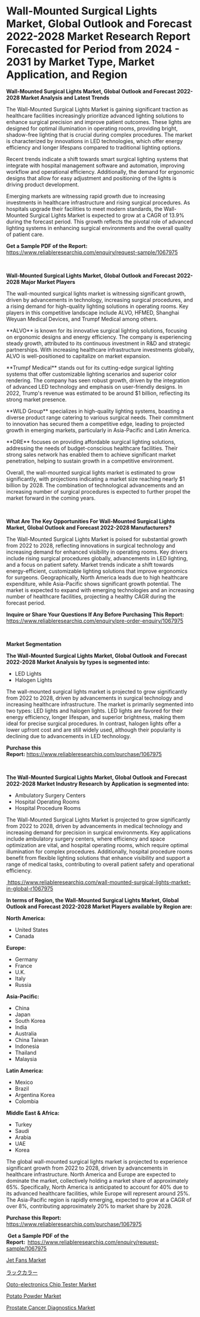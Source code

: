 <p><h1>Wall-Mounted Surgical Lights Market, Global Outlook and Forecast 2022-2028 Market Research Report Forecasted for Period from 2024 -  2031 by Market Type, Market Application, and Region</h1></p><p><strong>Wall-Mounted Surgical Lights Market, Global Outlook and Forecast 2022-2028 Market Analysis and Latest Trends</strong></p>
<p><p>The Wall-Mounted Surgical Lights Market is gaining significant traction as healthcare facilities increasingly prioritize advanced lighting solutions to enhance surgical precision and improve patient outcomes. These lights are designed for optimal illumination in operating rooms, providing bright, shadow-free lighting that is crucial during complex procedures. The market is characterized by innovations in LED technologies, which offer energy efficiency and longer lifespans compared to traditional lighting options.</p><p>Recent trends indicate a shift towards smart surgical lighting systems that integrate with hospital management software and automation, improving workflow and operational efficiency. Additionally, the demand for ergonomic designs that allow for easy adjustment and positioning of the lights is driving product development. </p><p>Emerging markets are witnessing rapid growth due to increasing investments in healthcare infrastructure and rising surgical procedures. As hospitals upgrade their facilities to meet modern standards, the Wall-Mounted Surgical Lights Market is expected to grow at a CAGR of 13.9% during the forecast period. This growth reflects the pivotal role of advanced lighting systems in enhancing surgical environments and the overall quality of patient care.</p></p>
<p><strong>Get a Sample PDF of the Report:&nbsp;</strong> <a href="https://www.reliableresearchiq.com/enquiry/request-sample/1067975">https://www.reliableresearchiq.com/enquiry/request-sample/1067975</a></p>
<p>&nbsp;</p>
<p><strong>Wall-Mounted Surgical Lights Market, Global Outlook and Forecast 2022-2028 Major Market Players</strong></p>
<p><p>The wall-mounted surgical lights market is witnessing significant growth, driven by advancements in technology, increasing surgical procedures, and a rising demand for high-quality lighting solutions in operating rooms. Key players in this competitive landscape include ALVO, HFMED, Shanghai Weyuan Medical Devices, and Trumpf Medical among others.</p><p>**ALVO** is known for its innovative surgical lighting solutions, focusing on ergonomic designs and energy efficiency. The company is experiencing steady growth, attributed to its continuous investment in R&D and strategic partnerships. With increasing healthcare infrastructure investments globally, ALVO is well-positioned to capitalize on market expansion.</p><p>**Trumpf Medical** stands out for its cutting-edge surgical lighting systems that offer customizable lighting scenarios and superior color rendering. The company has seen robust growth, driven by the integration of advanced LED technology and emphasis on user-friendly designs. In 2022, Trump's revenue was estimated to be around $1 billion, reflecting its strong market presence.</p><p>**WILD Group** specializes in high-quality lighting systems, boasting a diverse product range catering to various surgical needs. Their commitment to innovation has secured them a competitive edge, leading to projected growth in emerging markets, particularly in Asia-Pacific and Latin America.</p><p>**DRE** focuses on providing affordable surgical lighting solutions, addressing the needs of budget-conscious healthcare facilities. Their strong sales network has enabled them to achieve significant market penetration, helping to sustain growth in a competitive environment.</p><p>Overall, the wall-mounted surgical lights market is estimated to grow significantly, with projections indicating a market size reaching nearly $1 billion by 2028. The combination of technological advancements and an increasing number of surgical procedures is expected to further propel the market forward in the coming years.</p></p>
<p>&nbsp;</p>
<p><strong>What Are The Key Opportunities For Wall-Mounted Surgical Lights Market, Global Outlook and Forecast 2022-2028 Manufacturers?</strong></p>
<p><p>The Wall-Mounted Surgical Lights Market is poised for substantial growth from 2022 to 2028, reflecting innovations in surgical technology and increasing demand for enhanced visibility in operating rooms. Key drivers include rising surgical procedures globally, advancements in LED lighting, and a focus on patient safety. Market trends indicate a shift towards energy-efficient, customizable lighting solutions that improve ergonomics for surgeons. Geographically, North America leads due to high healthcare expenditure, while Asia-Pacific shows significant growth potential. The market is expected to expand with emerging technologies and an increasing number of healthcare facilities, projecting a healthy CAGR during the forecast period.</p></p>
<p><strong>Inquire or Share Your Questions If Any Before Purchasing This Report:</strong> <a href="https://www.reliableresearchiq.com/enquiry/pre-order-enquiry/1067975">https://www.reliableresearchiq.com/enquiry/pre-order-enquiry/1067975</a></p>
<p>&nbsp;</p>
<p><strong>Market Segmentation</strong></p>
<p><strong>The Wall-Mounted Surgical Lights Market, Global Outlook and Forecast 2022-2028 Market Analysis by types is segmented into:</strong></p>
<p><ul><li>LED Lights</li><li>Halogen Lights</li></ul></p>
<p><p>The wall-mounted surgical lights market is projected to grow significantly from 2022 to 2028, driven by advancements in surgical technology and increasing healthcare infrastructure. The market is primarily segmented into two types: LED lights and halogen lights. LED lights are favored for their energy efficiency, longer lifespan, and superior brightness, making them ideal for precise surgical procedures. In contrast, halogen lights offer a lower upfront cost and are still widely used, although their popularity is declining due to advancements in LED technology.</p></p>
<p><strong>Purchase this Report:&nbsp;</strong><a href="https://www.reliableresearchiq.com/purchase/1067975">https://www.reliableresearchiq.com/purchase/1067975</a></p>
<p>&nbsp;</p>
<p><strong>The Wall-Mounted Surgical Lights Market, Global Outlook and Forecast 2022-2028 Market Industry Research by Application is segmented into:</strong></p>
<p><ul><li>Ambulatory Surgery Centers</li><li>Hospital Operating Rooms</li><li>Hospital Procedure Rooms</li></ul></p>
<p><p>The Wall-Mounted Surgical Lights Market is projected to grow significantly from 2022 to 2028, driven by advancements in medical technology and increasing demand for precision in surgical environments. Key applications include ambulatory surgery centers, where efficiency and space optimization are vital, and hospital operating rooms, which require optimal illumination for complex procedures. Additionally, hospital procedure rooms benefit from flexible lighting solutions that enhance visibility and support a range of medical tasks, contributing to overall patient safety and operational efficiency.</p></p>
<p><a href="https://www.reliableresearchiq.com/wall-mounted-surgical-lights-market-in-global-r1067975">&nbsp;https://www.reliableresearchiq.com/wall-mounted-surgical-lights-market-in-global-r1067975</a></p>
<p><strong>In terms of Region, the Wall-Mounted Surgical Lights Market, Global Outlook and Forecast 2022-2028 Market Players available by Region are:</strong></p>
<p>
    <p> <strong> North America: </strong>
        <ul>
            <li>United States</li>
            <li>Canada</li>
        </ul>
        </p> 
    <p> <strong> Europe: </strong>
        <ul>
            <li>Germany</li>
            <li>France</li>
            <li>U.K.</li>
            <li>Italy</li>
            <li>Russia</li>
        </ul>
        </p> 
    <p> <strong> Asia-Pacific: </strong>
        <ul>
            <li>China</li>
            <li>Japan</li>
            <li>South Korea</li>
            <li>India</li>
            <li>Australia</li>
            <li>China Taiwan</li>
            <li>Indonesia</li>
            <li>Thailand</li>
            <li>Malaysia</li>
        </ul>
        </p> 
    <p> <strong> Latin America: </strong>
        <ul>
            <li>Mexico</li>
            <li>Brazil</li>
            <li>Argentina Korea</li>
            <li>Colombia</li>
        </ul>
        </p> 
    <p> <strong> Middle East & Africa: </strong>
        <ul>
            <li>Turkey</li>
            <li>Saudi</li>
            <li>Arabia</li>
            <li>UAE</li>
            <li>Korea</li>
        </ul>
    </p>
    </p>
<p><p>The global wall-mounted surgical lights market is projected to experience significant growth from 2022 to 2028, driven by advancements in healthcare infrastructure. North America and Europe are expected to dominate the market, collectively holding a market share of approximately 65%. Specifically, North America is anticipated to account for 40% due to its advanced healthcare facilities, while Europe will represent around 25%. The Asia-Pacific region is rapidly emerging, expected to grow at a CAGR of over 8%, contributing approximately 20% to market share by 2028.</p></p>
<p><strong>Purchase this Report: </strong><a href="https://www.reliableresearchiq.com/purchase/1067975">https://www.reliableresearchiq.com/purchase/1067975</a></p>
<p>&nbsp;<strong>Get a Sample PDF of the Report:&nbsp;&nbsp;</strong><a href="https://www.reliableresearchiq.com/enquiry/request-sample/1067975">https://www.reliableresearchiq.com/enquiry/request-sample/1067975</a></p>
<p><strong></strong></p>
<p><p><a href="https://www.linkedin.com/pulse/unveiling-market-trends-global-jet-fans-growth-regional-insights-vg2tf?trackingId=uU2iItUWRnagCqJ6VCIZ4A%3D%3D">Jet Fans Market</a></p><p><a href="https://medium.com/@mayeuwjvassey/%E3%83%A9%E3%83%83%E3%82%AB%E3%83%BC%E8%89%B2%E7%B4%A0%E7%94%A3%E6%A5%AD%E3%82%A4%E3%83%B3%E3%82%B5%E3%82%A4%E3%83%88%E3%83%AC%E3%83%9D%E3%83%BC%E3%83%88-%E3%83%A9%E3%83%83%E3%82%AB%E3%83%BC%E8%89%B2%E5%B8%82%E5%A0%B4%E3%81%AE%E3%83%88%E3%83%AC%E3%83%B3%E3%83%89-%E5%BF%9C%E7%94%A8-%E7%AB%B6%E4%BA%89%E7%92%B0%E5%A2%83%E3%81%AE%E5%88%86%E6%9E%90-2024-2031-98ef264ce2d9">ラックカラー</a></p><p><a href="https://issuu.com/reportprime-2/docs/opto-electronics-chip-tester-market_ef23667cc17ec4">Opto-electronics Chip Tester Market</a></p><p><a href="https://medium.com/@susanabraun1964/insights-into-the-potato-powder-market-market-players-market-size-geographical-regions-and-7eced7517251">Potato Powder Market</a></p><p><a href="https://www.linkedin.com/pulse/global-prostate-cancer-diagnostics-market-analysis-key-trends-future-nnyae?trackingId=eONX1nZPSmG7SFpuLijwuQ%3D%3D">Prostate Cancer Diagnostics Market</a></p></p>